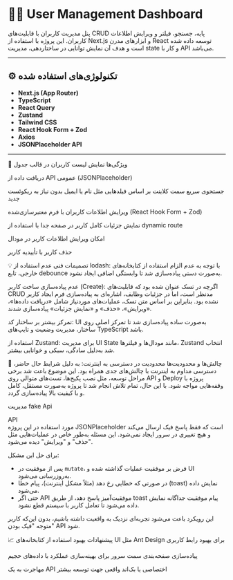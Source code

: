# 🧑‍💻 User Management Dashboard

پنل مدیریت کاربران با قابلیت‌های CRUD پایه، جستجو، فیلتر و ویرایش اطلاعات کاربران. این پروژه با استفاده از Next.js و ابزارهای مدرن React توسعه داده شده است و هدف آن نمایش توانایی در ساختاردهی، مدیریت state و کار با API می‌باشد.

---

## ⚙️ تکنولوژی‌های استفاده شده

- **Next.js (App Router)**
- **TypeScript**
- **React Query**
- **Zustand**
- **Tailwind CSS**
- **React Hook Form + Zod**
- **Axios**
- **JSONPlaceholder API**

---

📌 ویژگی‌ها
نمایش لیست کاربران در قالب جدول

دریافت داده از API عمومی (JSONPlaceholder)

جستجوی سریع سمت کلاینت بر اساس فیلدهایی مثل نام یا ایمیل بدون نیاز به ریکوئست جدید

ویرایش اطلاعات کاربران با فرم معتبرسازی‌شده (React Hook Form + Zod)

نمایش جزئیات کامل کاربر در صفحه جدا با استفاده از
dynamic route

امکان ویرایش اطلاعات کاربر در مودال

حذف کاربر با تأییدیه کاربر



💡 تصمیمات فنی
عدم استفاده از lodash: با توجه به عدم الزام استفاده از کتابخانه‌های خارجی، تابع debounce به‌صورت دستی پیاده‌سازی شد تا وابستگی اضافی ایجاد نشود.

عدم پیاده‌سازی ساخت کاربر (Create):
اگرچه در تسک عنوان شده بود که قابلیت‌های CRUD مدنظر است، اما در جزئیات وظایف، اشاره‌ای به پیاده‌سازی فرم ایجاد کاربر نشده بود. بنابراین بر اساس متن تسک، عملیات‌های موردنیاز شامل «دریافت داده‌ها»، «ویرایش»، «حذف» و «نمایش جزئیات» پیاده‌سازی شدند.

تمرکز بیشتر بر ساختار کد: UI به‌صورت ساده پیاده‌سازی شد تا تمرکز اصلی روی ساختار، مدیریت وضعیت و تایپ‌های TypeScript باشد.

استفاده از Zustand: برای مدیریت UI State مانند مودال‌ها و فیلترها، Zustand انتخاب شد به‌دلیل سادگی، سبکی و خوانایی بیشتر.

🔧 چالش‌ها و محدودیت‌ها
محدودیت در دسترسی به اینترنت:
به دلیل شرایط حال حاضر، دسترسی مداوم به اینترنت با چالش‌های جدی همراه بود. این موضوع باعث شد برخی مراحل توسعه، مثل نصب پکیج‌ها، تست‌های متوالی روی API و Deploy پروژه با وقفه‌هایی مواجه شود. با این حال، تمام تلاش انجام شد تا پروژه به‌صورت مستقل، کامل و با کیفیت بالا پیاده‌سازی گردد.


مدیریت 
fake Api    

API  
مورد استفاده در این پروژه
 JSONPlaceholder
 است که فقط پاسخ فیک ارسال می‌کند و هیچ تغییری در سرور ایجاد نمی‌شود. این مسئله به‌طور خاص در عملیات‌هایی مثل "حذف" و "ویرایش" دیده می‌شود.


برای حل این مشکل:

- پس از موفقیت در `mutate`، فرض بر موفقیت عملیات گذاشته شده و UI به‌روزرسانی می‌شود.
- در صورتی که خطایی رخ دهد (مثلاً مشکل اینترنت)، پیام خطا (toast) نمایش داده می‌شود.
- حتی اگر API موفقیت‌آمیز پاسخ دهد، از طریق toast پیام موفقیت جداگانه نمایش داده می‌شود تا تعامل کاربر با سیستم قطع نشود.

این رویکرد باعث می‌شود تجربه‌ای نزدیک به واقعیت داشته باشیم، بدون این‌که کاربر متوجه "فیک بودن" API شود.




📈 پیشنهادات بهبود
استفاده از کتابخانه‌های UI مثل Ant Design برای بهبود رابط کاربری

پیاده‌سازی صفحه‌بندی سمت سرور برای بهینه‌سازی عملکرد با داده‌های حجیم

مهاجرت به یک API اختصاصی یا بک‌اند واقعی جهت توسعه بیشتر


